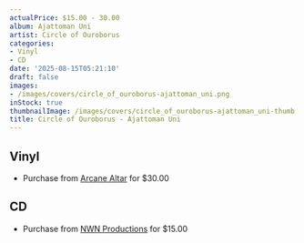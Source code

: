 ```yaml
---
actualPrice: $15.00 - 30.00
album: Ajattoman Uni
artist: Circle of Ouroborus
categories:
- Vinyl
- CD
date: '2025-08-15T05:21:10'
draft: false
images:
- /images/covers/circle_of_ouroborus-ajattoman_uni.png
inStock: true
thumbnailImage: /images/covers/circle_of_ouroborus-ajattoman_uni-thumb.png
title: Circle of Ouroborus - Ajattoman Uni
---
```


## Vinyl
* Purchase from [Arcane Altar](https://arcanealtar.bigcartel.com/product/circle-of-ouroborus-ajattoman-uni-12-lp) for $30.00
## CD
* Purchase from [NWN Productions](http://shop.nwnprod.com/index.php?route=product/product&path=93&product_id=60865&sort=pd.name&order=ASC) for $15.00
